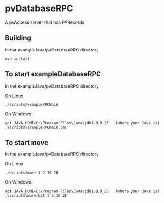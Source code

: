 # pvDatabaseRPC

A pvAccess server that has PVRecords


## Building

In the exampleJava/pvDatabaseRPC directory

    mvn install
    

## To start exampleDatabaseRPC

In the exampleJava/pvDatabaseRPC directory

On Linux

    ./scripts/exampleRPCMain

On Windows:

    set JAVA_HOME=C:\Program Files\Java\jdk1.8.0_25   (where your Java is)
    .\scripts\exampleRPCMain.bat

## To start move

In the exampleJava/pvDatabaseRPC directory

On Linux

    ./scripts/move 1 2 10 20

On Windows:

    set JAVA_HOME=C:\Program Files\Java\jdk1.8.0_25   (where your Java is)
    .\scripts\move.bat 1 2 10 20



